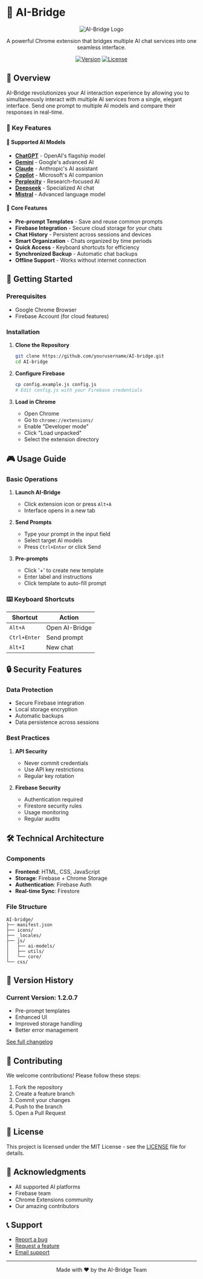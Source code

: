 # 🌉 AI-Bridge

<div align="center">

![AI-Bridge Logo](icons/icon128.png)

A powerful Chrome extension that bridges multiple AI chat services into one seamless interface.

[![Version](https://img.shields.io/badge/version-1.2.0.7-blue.svg)](https://github.com/yourusername/AI-bridge)
[![License](https://img.shields.io/badge/license-MIT-green.svg)](LICENSE)

</div>

## 🌟 Overview

AI-Bridge revolutionizes your AI interaction experience by allowing you to simultaneously interact with multiple AI services from a single, elegant interface. Send one prompt to multiple AI models and compare their responses in real-time.

### 🎯 Key Features

#### 🤖 Supported AI Models
- **[ChatGPT](https://chatgpt.com/)** - OpenAI's flagship model
- **[Gemini](https://gemini.google.com/)** - Google's advanced AI
- **[Claude](https://claude.ai/)** - Anthropic's AI assistant
- **[Copilot](https://copilot.microsoft.com/)** - Microsoft's AI companion
- **[Perplexity](https://www.perplexity.ai/)** - Research-focused AI
- **[Deepseek](https://chat.deepseek.com/)** - Specialized AI chat
- **[Mistral](https://chat.mistral.ai/chat)** - Advanced language model

#### 💫 Core Features
- **Pre-prompt Templates** - Save and reuse common prompts
- **Firebase Integration** - Secure cloud storage for your chats
- **Chat History** - Persistent across sessions and devices
- **Smart Organization** - Chats organized by time periods
- **Quick Access** - Keyboard shortcuts for efficiency
- **Synchronized Backup** - Automatic chat backups
- **Offline Support** - Works without internet connection

## 🚀 Getting Started

### Prerequisites
- Google Chrome Browser
- Firebase Account (for cloud features)

### Installation

1. **Clone the Repository**
   ```bash
   git clone https://github.com/yourusername/AI-bridge.git
   cd AI-bridge
   ```

2. **Configure Firebase**
   ```bash
   cp config.example.js config.js
   # Edit config.js with your Firebase credentials
   ```

3. **Load in Chrome**
   - Open Chrome
   - Go to `chrome://extensions/`
   - Enable "Developer mode"
   - Click "Load unpacked"
   - Select the extension directory

## 🎮 Usage Guide

### Basic Operations

1. **Launch AI-Bridge**
   - Click extension icon or press `Alt+A`
   - Interface opens in a new tab

2. **Send Prompts**
   - Type your prompt in the input field
   - Select target AI models
   - Press `Ctrl+Enter` or click Send

3. **Pre-prompts**
   - Click '+' to create new template
   - Enter label and instructions
   - Click template to auto-fill prompt

### ⌨️ Keyboard Shortcuts

| Shortcut | Action |
|----------|--------|
| `Alt+A` | Open AI-Bridge |
| `Ctrl+Enter` | Send prompt |
| `Alt+I` | New chat |

## 🔒 Security Features

### Data Protection
- Secure Firebase integration
- Local storage encryption
- Automatic backups
- Data persistence across sessions

### Best Practices
1. **API Security**
   - Never commit credentials
   - Use API key restrictions
   - Regular key rotation

2. **Firebase Security**
   - Authentication required
   - Firestore security rules
   - Usage monitoring
   - Regular audits

## 🛠️ Technical Architecture

### Components
- **Frontend**: HTML, CSS, JavaScript
- **Storage**: Firebase + Chrome Storage
- **Authentication**: Firebase Auth
- **Real-time Sync**: Firestore

### File Structure
```
AI-bridge/
├── manifest.json
├── icons/
├── _locales/
├── js/
│   ├── ai-models/
│   ├── utils/
│   └── core/
└── css/
```

## 🔄 Version History

### Current Version: 1.2.0.7
- Pre-prompt templates
- Enhanced UI
- Improved storage handling
- Better error management

[See full changelog](CHANGELOG.md)

## 🤝 Contributing

We welcome contributions! Please follow these steps:

1. Fork the repository
2. Create a feature branch
3. Commit your changes
4. Push to the branch
5. Open a Pull Request

## 📝 License

This project is licensed under the MIT License - see the [LICENSE](LICENSE) file for details.

## 🌟 Acknowledgments

- All supported AI platforms
- Firebase team
- Chrome Extensions community
- Our amazing contributors

## 📞 Support

- [Report a bug](https://github.com/yourusername/AI-bridge/issues)
- [Request a feature](https://github.com/yourusername/AI-bridge/issues)
- [Email support](mailto:your.email@example.com)

---

<div align="center">
Made with ❤️ by the AI-Bridge Team
</div>

